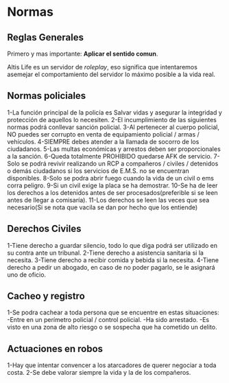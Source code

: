 Normas
================================================================================

Reglas Generales
--------------------------------------------------------------------------------

Primero y mas importante: **Aplicar el sentido comun**.

Altis Life es un servidor de *roleplay*,
eso significa que intentaremos asemejar el comportamiento del servidor lo máximo
posible a la vida real.

Normas policiales
-------------------------------------------------------------------------------
1-La función principal de la policía es Salvar vidas y asegurar la integridad y protección de aquellos lo necesiten.
2-El incumplimiento de las siguientes normas podrá conllevar sanción policial.
3-Al pertenecer al cuerpo policial, NO puedes ser corrupto en venta de equipamiento policial / armas / vehículos.
4-SIEMPRE debes atender a la llamada de socorro de los ciudadanos.
5-Las multas económicas y arrestos deben ser proporcionales a la sanción.
6-Queda totalmente PROHIBIDO quedarse AFK de servicio.
7-Solo se podrá revivir realizando un RCP a compañeros / civiles / detenidos o demás ciudadanos si los servicios de E.M.S. no se encuentran disponibles.
8-Solo se podra abrir fuego cuando la vida de un civil o ems corra peligro.
9-Si un civil exige la placa se ha demostrar.
10-Se ha de leer los derechos a los detenidos antes de ser procesados(preferible si se leen antes de llegar a comisaría).
11-Los derechos se leen las veces que sea necesario(Si se nota que vacila se dan por hecho que los entiende)

Derechos Civiles
-----------------------------------------------------------------------------------
1-Tiene derecho a guardar silencio, todo lo que diga podrá ser utilizado en su contra ante un tribunal.
2-Tiene derecho a asistencia sanitaria si la necesita.
3-Tiene derecho a recibir comida y bebida si la necesita.
4-Tiene derecho a pedir un abogado, en caso de no poder pagarlo, se le asignará uno de oficio.

Cacheo y registro
-----------------------------------------------------------------------------------
1-Se podra cachear a toda persona que se encuentre en estas situaciones:
-Entre en un perímetro policial / control policial.
-Ha sido arrestado.
-Es visto en una zona de alto riesgo o se sospecha que ha cometido un delito.

Actuaciones en robos
----------------------------------------------------------------------------------
1-Hay que intentar convencer a los atarcadores de querer negociar a toda costa.
2-Se debe valorar siempre la vida y la de los compañeros.
